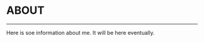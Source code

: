 <html>
  
  <body>
  
  <h1>ABOUT</h1>
  <hr>
  Here is soe information about me. It will be here eventually.
  
  </body>
  </html>
